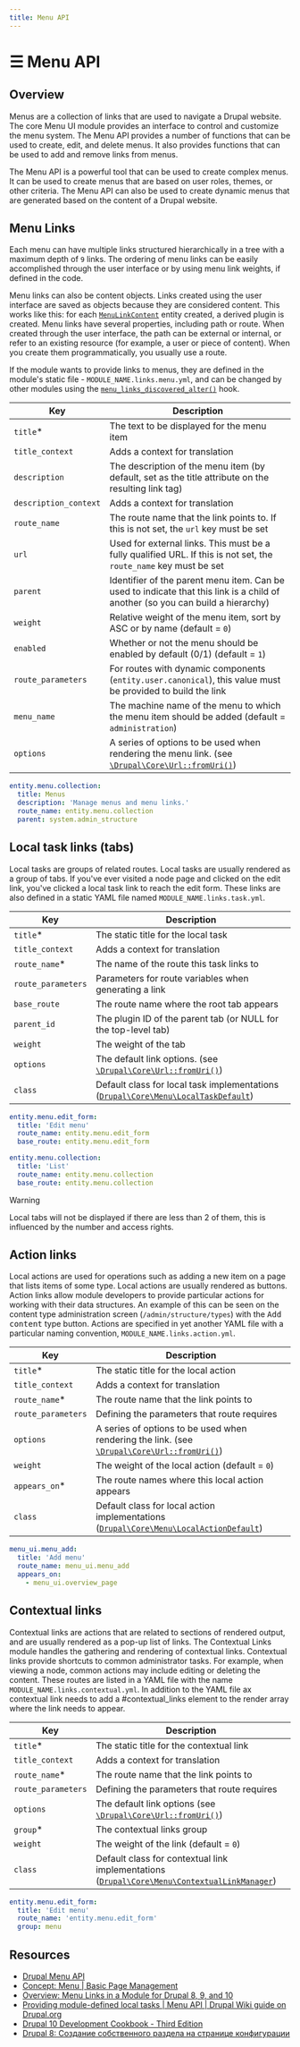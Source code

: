```yaml
---
title: Menu API
---
```


# ☰ Menu API

## Overview

Menus are a collection of links that are used to navigate a Drupal website. The
core Menu UI module provides an interface to control and customize the menu
system. The Menu API provides a number of functions that can be used to create,
edit, and delete menus. It also provides functions that can be used to add and
remove links from menus.

The Menu API is a powerful tool that can be used to create complex menus. It can
be used to create menus that are based on user roles, themes, or other criteria.
The Menu API can also be used to create dynamic menus that are generated based
on the content of a Drupal website.

## Menu Links

Each menu can have multiple links structured hierarchically in a tree with a
maximum depth of `9` links. The ordering of menu links can be easily
accomplished through the user interface or by using menu link weights, if
defined in the code.

Menu links can also be content objects. Links created using the user interface
are saved as objects because they are considered content. This works like this:
for each [`MenuLinkContent`] entity created, a derived plugin is created. Menu
links have several properties, including path or route. When created through the
user interface, the path can be external or internal, or refer to an existing
resource (for example, a user or piece of content). When you create them
programmatically, you usually use a route.

If the module wants to provide links to menus, they are defined in the module's
static file - `MODULE_NAME.links.menu.yml`, and can be changed by other modules
using the [`menu_links_discovered_alter()`] hook.

| Key                   | Description                                                                                                                     |
| --------------------- | ------------------------------------------------------------------------------------------------------------------------------- |
| `title`\*             | The text to be displayed for the menu item                                                                                      |
| `title_context`       | Adds a context for translation                                                                                                  |
| `description`         | The description of the menu item (by default, set as the title attribute on the resulting link tag)                             |
| `description_context` | Adds a context for translation                                                                                                  |
| `route_name`          | The route name that the link points to. If this is not set, the `url` key must be set                                           |
| `url`                 | Used for external links. This must be a fully qualified URL. If this is not set, the `route_name` key must be set               |
| `parent`              | Identifier of the parent menu item. Can be used to indicate that this link is a child of another (so you can build a hierarchy) |
| `weight`              | Relative weight of the menu item, sort by ASC or by name (default = `0`)                                                        |
| `enabled`             | Whether or not the menu should be enabled by default (0/1) (default = `1`)                                                      |
| `route_parameters`    | For routes with dynamic components (`entity.user.canonical`), this value must be provided to build the link                     |
| `menu_name`           | The machine name of the menu to which the menu item should be added (default = `administration`)                                |
| `options`             | A series of options to be used when rendering the menu link. (see [`\Drupal\Core\Url::fromUri()`])                              |

```yml
entity.menu.collection:
  title: Menus
  description: 'Manage menus and menu links.'
  route_name: entity.menu.collection
  parent: system.admin_structure
```

## Local task links (tabs)

Local tasks are groups of related routes. Local tasks are usually rendered as a
group of tabs. If you've ever visited a node page and clicked on the edit link,
you've clicked a local task link to reach the edit form. These links are also
defined in a static YAML file named `MODULE_NAME.links.task.yml`.

| Key                | Description                                                                          |
| ------------------ | ------------------------------------------------------------------------------------ |
| `title`\*          | The static title for the local task                                                  |
| `title_context`    | Adds a context for translation                                                       |
| `route_name`\*     | The name of the route this task links to                                             |
| `route_parameters` | Parameters for route variables when generating a link                                |
| `base_route`       | The route name where the root tab appears                                            |
| `parent_id`        | The plugin ID of the parent tab (or NULL for the top-level tab)                      |
| `weight`           | The weight of the tab                                                                |
| `options`          | The default link options. (see [`\Drupal\Core\Url::fromUri()`])                      |
| `class`            | Default class for local task implementations ([`Drupal\Core\Menu\LocalTaskDefault`]) |

```yml
entity.menu.edit_form:
  title: 'Edit menu'
  route_name: entity.menu.edit_form
  base_route: entity.menu.edit_form

entity.menu.collection:
  title: 'List'
  route_name: entity.menu.collection
  base_route: entity.menu.collection
```

> [!WARNING]
>
> Local tabs will not be displayed if there are less than 2 of them, this is
> influenced by the number and access rights.

## Action links

Local actions are used for operations such as adding a new item on a page that
lists items of some type. Local actions are usually rendered as buttons. Action
links allow module developers to provide particular actions for working with
their data structures. An example of this can be seen on the content type
administration screen (`/admin/structure/types`) with the <kbd>Add content</kbd>
type button. Actions are specified in yet another YAML file with a particular
naming convention, `MODULE_NAME.links.action.yml`.

| Key                | Description                                                                                   |
| ------------------ | --------------------------------------------------------------------------------------------- |
| `title`\*          | The static title for the local action                                                         |
| `title_context`    | Adds a context for translation                                                                |
| `route_name`\*     | The route name that the link points to                                                        |
| `route_parameters` | Defining the parameters that route requires                                                   |
| `options`          | A series of options to be used when rendering the link. (see [`\Drupal\Core\Url::fromUri()`]) |
| `weight`           | The weight of the local action (default = `0`)                                                |
| `appears_on`\*     | The route names where this local action appears                                               |
| `class`            | Default class for local action implementations ([`Drupal\Core\Menu\LocalActionDefault`])      |

```yml
menu_ui.menu_add:
  title: 'Add menu'
  route_name: menu_ui.menu_add
  appears_on:
    - menu_ui.overview_page
```

## Contextual links

Contextual links are actions that are related to sections of rendered output,
and are usually rendered as a pop-up list of links. The Contextual Links module
handles the gathering and rendering of contextual links. Contextual links
provide shortcuts to common administrator tasks. For example, when viewing a
node, common actions may include editing or deleting the content. These routes
are listed in a YAML file with the name `MODULE_NAME.links.contextual.yml`. In
addition to the YAML file ax contextual link needs to add a #contextual_links
element to the render array where the link needs to appear.

| Key                | Description                                                                                    |
| ------------------ | ---------------------------------------------------------------------------------------------- |
| `title`\*          | The static title for the contextual link                                                       |
| `title_context`    | Adds a context for translation                                                                 |
| `route_name`\*     | The route name that the link points to                                                         |
| `route_parameters` | Defining the parameters that route requires                                                    |
| `options`          | The default link options (see [`\Drupal\Core\Url::fromUri()`])                                 |
| `group`\*          | The contextual links group                                                                     |
| `weight`           | The weight of the link (default = `0`)                                                         |
| `class`            | Default class for contextual link implementations ([`Drupal\Core\Menu\ContextualLinkManager`]) |

```yml
entity.menu.edit_form:
  title: 'Edit menu'
  route_name: 'entity.menu.edit_form'
  group: menu
```

## Resources

- [Drupal Menu API](//drupal.org/docs/drupal-apis/menu-api)
- [Concept: Menu | Basic Page Management](//drupal.org/docs/user_guide/en/menu-concept.html)
- [Overview: Menu Links in a Module for Drupal 8, 9, and 10](//drupalize.me/tutorial/overview-menu-links-module)
- [Providing module-defined local tasks | Menu API | Drupal Wiki guide on Drupal.org](//drupal.org/node/2122253)
- [Drupal 10 Development Cookbook - Third Edition](//packtpub.com/product/drupal-10-development-cookbook-third-edition/9781803234960)
- [Drupal 8: Создание собственного раздела на странице конфигурации](//niklan.net/blog/137)

<!-- prettier-ignore-start -->
[`MenuLinkContent`]:                        //git.drupalcode.org/project/drupal/-/blob/HEAD/core/modules/menu_link_content/src/Entity/MenuLinkContent.php
[`menu_links_discovered_alter()`]:          //git.drupalcode.org/project/drupal/-/blob/HEAD/core/lib/Drupal/Core/Menu/menu.api.php#221-267
[`\Drupal\Core\Url::fromUri()`]:            //git.drupalcode.org/project/drupal/-/blob/HEAD/core/lib/Drupal/Core/Url.php#L248-266
[`Drupal\Core\Menu\LocalTaskDefault`]:      //git.drupalcode.org/project/drupal/-/blob/HEAD/core/lib/Drupal/Core/Menu/LocalTaskDefault.php
[`Drupal\Core\Menu\LocalActionDefault`]:    //git.drupalcode.org/project/drupal/-/blob/HEAD/core/lib/Drupal/Core/Menu/LocalActionDefault.php
[`Drupal\Core\Menu\ContextualLinkManager`]: //git.drupalcode.org/project/drupal/-/blob/HEAD/core/lib/Drupal/Core/Menu/ContextualLinkManager.php
<!-- prettier-ignore-end -->
